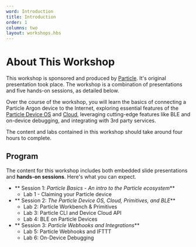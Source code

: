 ```yaml
---
word: Introduction
title: Introduction
order: 1
columns: two
layout: workshops.hbs
---
```


# About This Workshop

This workshop is sponsored and produced by [Particle](https:www.particle.io). It's original presentation took place. The workshop is a combination of presentations and five hands-on sessions, as detailed below.

Over the course of the workshop, you will learn the basics of connecting a Particle Argon device to the Internet, exploring essential features of the [Particle Device OS](https://www.particle.io/device-os/) and [Cloud](https://www.particle.io/device-cloud/), leveraging cutting-edge features like BLE and on-device debugging, and integrating with 3rd party services.

The content and labs contained in this workshop should take around four hours to complete.

## Program

The content for this workshop includes both embedded slide presentations and **hands-on sessions**. Here's what you can expect.

- ** Session 1: *Particle Basics - An intro to the Particle ecosystem***
  - Lab 1 - Claiming your Particle device
- ** Session 2: *The Particle Device OS, Cloud, Primitives, and BLE***
  - Lab 2: Particle Workbench & Primitives
  - Lab 3: Particle CLI and Device Cloud API
  - Lab 4: BLE on Particle Devices
- ** Session 3: *Particle Webhooks and Integrations***
  - Lab 5: Particle Webhooks and IFTTT
  - Lab 6: On-Device Debugging